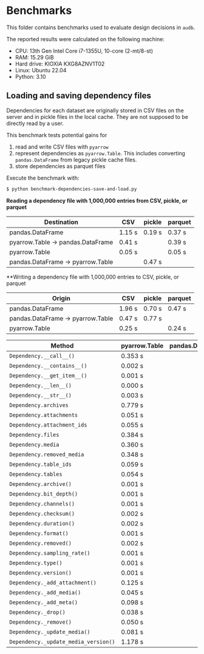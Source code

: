 # Benchmarks

This folder contains benchmarks
used to evaluate design decisions
in `audb`.

The reported results were calculated
on the following machine:

* CPU: 13th Gen Intel Core i7-1355U, 10-core (2-mt/8-st)
* RAM: 15.29 GiB
* Hard drive: KIOXIA KXG8AZNV1T02
* Linux: Ubuntu 22.04
* Python: 3.10


## Loading and saving dependency files

Dependencies for each dataset
are originally stored in CSV files
on the server
and in pickle files
in the local cache.
They are not supposed to be directly read
by a user.

This benchmark tests
potential gains for

1. read and write CSV files with `pyarrow`
2. represent dependencies as `pyarrow.Table`.
  This includes converting
  `pandas.DataFrame`
  from legacy pickle cache files.
3. store dependencies as parquet files

Execute the benchmark with:

```bash
$ python benchmark-dependencies-save-and-load.py
```

**Reading a dependency file
with 1,000,000 entries
from CSV, pickle, or parquet**

| Destination                       | CSV    | pickle | parquet |
| --------------------------------- | ------ | ------ | ------- |
| pandas.DataFrame                  | 1.15 s | 0.19 s | 0.37 s  |
| pyarrow.Table -> pandas.DataFrame | 0.41 s |        | 0.39 s  |
| pyarrow.Table                     | 0.05 s |        | 0.05 s  |
| pandas.DataFrame -> pyarrow.Table |        | 0.47 s |         |

**Writing a dependency file
with 1,000,000 entries
to CSV, pickle, or parquet

| Origin                            | CSV    | pickle | parquet |
| --------------------------------- | ------ | ------ | ------- |
| pandas.DataFrame                  | 1.96 s | 0.70 s | 0.47 s  |
| pandas.DataFrame -> pyarrow.Table | 0.47 s | 0.77 s |         |
| pyarrow.Table                     | 0.25 s |        | 0.24 s  |


| Method                               | pyarrow.Table | pandas.DataFrame |
| ------------------------------------ | ------------- | ---------------- |
| `Dependency.__call__()`              | 0.353 s       |                  |
| `Dependency.__contains__()`          | 0.002 s       |
| `Dependency.__get_item__()`          | 0.001 s       | 
| `Dependency.__len__()`               | 0.000 s       |
| `Dependency.__str__()`               | 0.003 s       |
| `Dependency.archives`                | 0.779 s       |
| `Dependency.attachments`             | 0.051 s       |
| `Dependency.attachment_ids`          | 0.055 s       |
| `Dependency.files`                   | 0.384 s       |
| `Dependency.media`                   | 0.360 s       |
| `Dependency.removed_media`           | 0.348 s       |
| `Dependency.table_ids`               | 0.059 s       |
| `Dependency.tables`                  | 0.054 s       |
| `Dependency.archive()`               | 0.001 s       |
| `Dependency.bit_depth()`             | 0.001 s       |
| `Dependency.channels()`              | 0.001 s       |
| `Dependency.checksum()`              | 0.002 s       |
| `Dependency.duration()`              | 0.002 s       |
| `Dependency.format()`                | 0.001 s       |
| `Dependency.removed()`               | 0.002 s       |
| `Dependency.sampling_rate()`         | 0.001 s       |
| `Dependency.type()`                  | 0.001 s       |
| `Dependency.version()`               | 0.001 s       |
| `Dependency._add_attachment()`       | 0.125 s       |
| `Dependency._add_media()`            | 0.045 s       |
| `Dependency._add_meta()`             | 0.098 s       |
| `Dependency._drop()`                 | 0.038 s       |
| `Dependency._remove()`               | 0.050 s       |
| `Dependency._update_media()`         | 0.081 s       |
| `Dependency._update_media_version()` | 1.178 s       |

